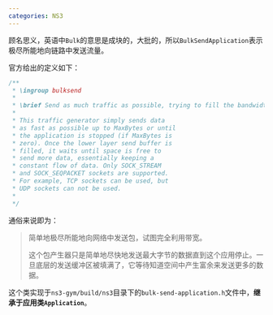 ```yaml
---
categories: NS3
---
```


顾名思义，英语中`Bulk`的意思是成块的，大批的，所以`BulkSendApplication`表示极尽所能地向链路中发送流量。

官方给出的定义如下：

```c++
/**
 * \ingroup bulksend
 *
 * \brief Send as much traffic as possible, trying to fill the bandwidth.
 *
 * This traffic generator simply sends data
 * as fast as possible up to MaxBytes or until
 * the application is stopped (if MaxBytes is
 * zero). Once the lower layer send buffer is
 * filled, it waits until space is free to
 * send more data, essentially keeping a
 * constant flow of data. Only SOCK_STREAM
 * and SOCK_SEQPACKET sockets are supported.
 * For example, TCP sockets can be used, but
 * UDP sockets can not be used.
 *
 */
```

通俗来说即为：

> 简单地极尽所能地向网络中发送包，试图完全利用带宽。
>
> 这个包产生器只是简单地尽快地发送最大字节的数据直到这个应用停止。一旦底层的发送缓冲区被填满了，它等待知道空间中产生富余来发送更多的数据。

这个类实现于`ns3-gym/build/ns3`目录下的`bulk-send-application.h`文件中，**继承于应用类`Application`**。

